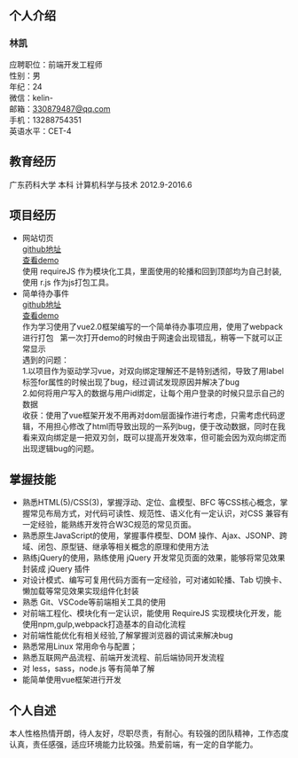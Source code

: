 ## 个人介绍
### 林凯 
应聘职位：前端开发工程师  
性别：男  
年纪：24  
微信：kelin-  
邮箱：330879487@qq.com  
手机：13288754351  
英语水平：CET-4
## 教育经历
广东药科大学  本科  计算机科学与技术 2012.9-2016.6
## 项目经历
- 网站切页  
[github地址](https://github.com/MasterGaoJin/resume/tree/master/Stations%20semblable)  
[查看demo](https://mastergaojin.github.io/resume/Stations%20semblable/pcgame.html)  
使用 requireJS 作为模块化工具，里面使用的轮播和回到顶部均为自己封装,使用 r.js 作为js打包工具。
- 简单待办事件  
[github地址](https://github.com/MasterGaoJin/resume/tree/master/todolist)  
[查看demo](https://mastergaojin.github.io/resume/todolist/page.html)  
作为学习使用了vue2.0框架编写的一个简单待办事项应用，使用了webpack进行打包  
第一次打开demo的时候由于网速会出现错乱，稍等一下就可以正常显示  
遇到的问题：  
1.以项目作为驱动学习vue，对双向绑定理解还不是特别透彻，导致了用label标签for属性的时候出现了bug，经过调试发现原因并解决了bug  
2.如何将用户写入的数据与用户id绑定，让每个用户登录的时候只显示自己的数据  
收获：使用了vue框架开发不用再对dom层面操作进行考虑，只需考虑代码逻辑，不用担心修改了html而导致出现的一系列bug，便于改动数据，同时在我看来双向绑定是一把双刃剑，既可以提高开发效率，但可能会因为双向绑定而出现逻辑bug的问题。
## 掌握技能
- 熟悉HTML(5)/CSS(3)，掌握浮动、定位、盒模型、BFC 等CSS核心概念，掌握常见布局方式，对代码可读性、规范性、语义化有一定认识，对CSS 兼容有一定经验，能熟练开发符合W3C规范的常见页面。
- 熟悉原生JavaScript的使用，掌握事件模型、DOM 操作、Ajax、JSONP、跨域、闭包、原型链、继承等相关概念的原理和使用方法
- 熟练jQuery的使用，熟练使用 jQuery 开发常见页面的效果，能够将常见效果封装成 jQuery 插件
- 对设计模式、编写可复用代码方面有一定经验，可对诸如轮播、Tab 切换卡、懒加载等常见效果实现组件化封装
- 熟悉 Git、VSCode等前端相关工具的使用
- 对前端工程化、模块化有一定认识，能使用 RequireJS 实现模块化开发，能使用npm,gulp,webpack打造基本的自动化流程
- 对前端性能优化有相关经验,了解掌握浏览器的调试来解决bug
- 熟悉常用Linux 常用命令与配置；
- 熟悉互联网产品流程、前端开发流程、前后端协同开发流程
- 对 less，sass，node.js 等有简单了解
- 能简单使用vue框架进行开发
## 个人自述
本人性格热情开朗，待人友好，尽职尽责，有耐心。有较强的团队精神，工作态度认真，责任感强，适应环境能力比较强。热爱前端，有一定的自学能力。

